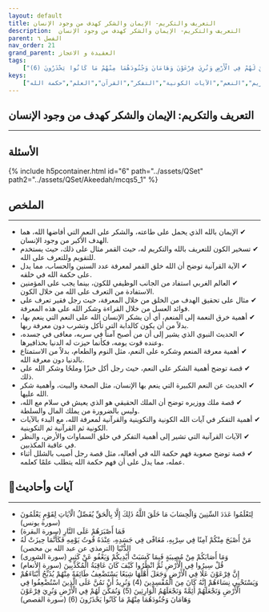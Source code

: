 ```yaml
---
layout: default
title: التعريف والتكريم- الإيمان والشكر كهدف من وجود الإنسان
description:  التعريف والتكريم- الإيمان والشكر كهدف من وجود الإنسان
parent: الفصل ٦
nav_order: 21
grand_parent: العقيدة و الاعجاز
tags: 
    ["لِتَعْلَمُوا عَدَدَ السِّنِينَ وَالْحِسَابَ مَا خَلَقَ اللَّهُ ذَلِكَ إِلَّا بِالْحَقِّ يُفَصِّلُ الْآيَاتِ لِقَوْمٍ يَعْلَمُونَ","فَمَا أَصْبَرَهُمْ عَلَى النَّارِ","مَنْ أَصْبَحَ مِنْكُمْ آمِنًا فِي سِرْبِهِ، مُعَافًى فِي جَسَدِهِ، عِنْدَهُ قُوتُ يَوْمِهِ فَكَأَنَّمَا حِيزَتْ لَهُ الدُّنْيَا","وَمَا أَصَابَكُمْ مِنْ مُصِيبَةٍ فَبِمَا كَسَبَتْ أَيْدِيكُمْ وَيَعْفُو عَنْ كَثِيرٍ","قُلْ سِيرُوا فِي الْأَرْضِ ثُمَّ انْظُرُوا كَيْفَ كَانَ عَاقِبَةُ الْمُكَذِّبِينَ","إِنَّ فِرْعَوْنَ عَلَا فِي الْأَرْضِ وَجَعَلَ أَهْلَهَا شِيَعًا يَسْتَضْعِفُ طَائِفَةً مِنْهُمْ يُذَبِّحُ أَبْنَاءَهُمْ وَيَسْتَحْيِي نِسَاءَهُمْ إِنَّهُ كَانَ مِنَ الْمُفْسِدِينَ (4) وَنُرِيدُ أَنْ نَمُنَّ عَلَى الَّذِينَ اسْتُضْعِفُوا فِي الْأَرْضِ وَنَجْعَلَهُمْ أَئِمَّةً وَنَجْعَلَهُمُ الْوَارِثِينَ (5) وَنُمَكِّنَ لَهُمْ فِي الْأَرْضِ وَنُرِيَ فِرْعَوْنَ وَهَامَانَ وَجُنُودَهُمَا مِنْهُمْ مَا كَانُوا يَحْذَرُونَ (6)"]
keys:
    ["الإيمان","الشكر","التعريف بالله","التكريم","النعم","الآيات الكونية","التفكر","القرآن","العلم","حكمة الله"]
---
```

## ‏التعريف والتكريم: الإيمان والشكر كهدف من وجود الإنسان
***
## الأسئلة 
{% include h5pcontainer.html id="6" path="../assets/QSet" path2="../assets/QSet/Akeedah/mcqs5_1" %}
## الملخص
***
- ‏✔ الإيمان بالله الذي يحمل على طاعته، والشكر على النعم التي أفاضها الله، هما الهدف الأكبر من وجود الإنسان. 
- ‏✔ تسخير الكون للتعريف بالله والتكريم له، حيث القمر مثال على ذلك، حيث يستخدم للتقويم وللتعرف على الله. 
- ‏✔ الآية القرآنية توضح أن الله خلق القمر لمعرفة عدد السنين والحساب، مما يدل على حكمة الله في خلقه. 
- ‏✔ العالم الغربي استفاد من الجانب الوظيفي للكون، بينما يجب على المؤمنين الاستفادة من التعرف على الله من خلال الكون. 
- ‏✔ مثال على تحقيق الهدف من الخلق من خلال المعرفة، حيث رجل فقير تعرف على فوائد العسل من خلال القراءة وشكر الله على هذه المعرفة. 
- ‏✔ أهمية خرق النعمة إلى المنعم، أي أن يشكر الإنسان الله على النعم التي ينعم بها، بدلاً من أن يكون كالدابة التي تأكل وتشرب دون معرفة ربها. 
- ‏✔ الحديث النبوي الذي يشير إلى أن من أصبح آمناً في سربه، معافى في جسده، وعنده قوت يومه، فكأنما حيزت له الدنيا بحذافيرها. 
- ‏✔ أهمية معرفة المنعم وشكره على النعم، مثل النوم والطعام، بدلاً من الاستمتاع بالدنيا دون معرفة الله. 
- ‏✔ قصة توضح أهمية الشكر على النعم، حيث رجل أكل خبزًا وملحًا وشكر الله على ذلك. 
- ‏✔ الحديث عن النعم الكبيرة التي ينعم بها الإنسان، مثل الصحة والبيت، وأهمية شكر الله عليها. 
- ‏✔ قصة ملك ووزيره توضح أن الملك الحقيقي هو الذي يعيش في سلام مع الله، وليس بالضرورة من يملك المال والسلطة. 
- ‏✔ أهمية التفكر في آيات الله الكونية والتكوينية والقرآنية لمعرفة الله، مع البدء بالآيات الكونية ثم القرآنية ثم التكوينية. 
- ‏✔ الآيات القرآنية التي تشير إلى أهمية التفكر في خلق السماوات والأرض، والنظر في عاقبة المكذبين. 
- ‏✔ قصة توضح صعوبة فهم حكمة الله في أفعاله، مثل قصة رجل أصيب بالشلل أثناء عمله، مما يدل على أن فهم حكمة الله يتطلب علمًا كعلمه. 

## 📜آيات وأحاديث
***
- ‏لِتَعْلَمُوا عَدَدَ السِّنِينَ وَالْحِسَابَ مَا خَلَقَ اللَّهُ ذَلِكَ إِلَّا بِالْحَقِّ يُفَصِّلُ الْآيَاتِ لِقَوْمٍ يَعْلَمُونَ (سورة يونس)
- ‏فَمَا أَصْبَرَهُمْ عَلَى النَّارِ (سورة البقرة)
- ‏مَنْ أَصْبَحَ مِنْكُمْ آمِنًا فِي سِرْبِهِ، مُعَافًى فِي جَسَدِهِ، عِنْدَهُ قُوتُ يَوْمِهِ فَكَأَنَّمَا حِيزَتْ لَهُ الدُّنْيَا (الترمذي عن عبد الله بن محصن)
- ‏وَمَا أَصَابَكُمْ مِنْ مُصِيبَةٍ فَبِمَا كَسَبَتْ أَيْدِيكُمْ وَيَعْفُو عَنْ كَثِيرٍ (سورة الشورى)
- ‏قُلْ سِيرُوا فِي الْأَرْضِ ثُمَّ انْظُرُوا كَيْفَ كَانَ عَاقِبَةُ الْمُكَذِّبِينَ (سورة الأنعام)
- ‏إِنَّ فِرْعَوْنَ عَلَا فِي الْأَرْضِ وَجَعَلَ أَهْلَهَا شِيَعًا يَسْتَضْعِفُ طَائِفَةً مِنْهُمْ يُذَبِّحُ أَبْنَاءَهُمْ وَيَسْتَحْيِي نِسَاءَهُمْ إِنَّهُ كَانَ مِنَ الْمُفْسِدِينَ (4) وَنُرِيدُ أَنْ نَمُنَّ عَلَى الَّذِينَ اسْتُضْعِفُوا فِي الْأَرْضِ وَنَجْعَلَهُمْ أَئِمَّةً وَنَجْعَلَهُمُ الْوَارِثِينَ (5) وَنُمَكِّنَ لَهُمْ فِي الْأَرْضِ وَنُرِيَ فِرْعَوْنَ وَهَامَانَ وَجُنُودَهُمَا مِنْهُمْ مَا كَانُوا يَحْذَرُونَ (6) (سورة القصص)

